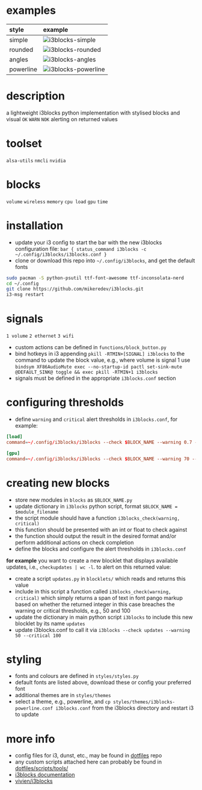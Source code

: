 # examples

| style | example |
|:------|:--------|
| simple | ![i3blocks-simple](https://github.com/mikeredev/i3blocks/assets/132297919/a2a04c39-b7a0-4a10-9994-44908535ea6e) |
| rounded | ![i3blocks-rounded](https://github.com/mikeredev/i3blocks/assets/132297919/e379d6ea-b767-4402-95d1-0bba1b08a5c0) |
| angles | ![i3blocks-angles](https://github.com/mikeredev/i3blocks/assets/132297919/e9de35f5-a6c5-4391-b79f-d344154ee315) |
| powerline | ![i3blocks-powerline](https://github.com/mikeredev/i3blocks/assets/132297919/38a18e92-6ce3-46f7-bc53-75a674739b3c) |


# description
a lightweight i3blocks python implementation with stylised blocks and visual `OK` `WARN` `NOK` alerting on returned values


# toolset
`alsa-utils` `nmcli` `nvidia` 


# blocks
`volume` `wireless` `memory` `cpu load` `gpu` `time` 


# installation
- update your i3 config to start the bar with the new i3blocks configuration file: `bar { status_command i3blocks -c ~/.config/i3blocks/i3blocks.conf }`
- clone or download this repo into `~/.config/i3blocks`, and get the default fonts
```bash
sudo pacman -S python-psutil ttf-font-awesome ttf-inconsolata-nerd
cd ~/.config
git clone https://github.com/mikeredev/i3blocks.git
i3-msg restart
```


# signals
`1 volume` `2 ethernet` `3 wifi`
- custom actions can be defined in `functions/block_button.py`
- bind hotkeys in i3 appending  `pkill -RTMIN+[SIGNAL] i3blocks` to the command to update the block value, e.g., where volume is signal 1 use `bindsym XF86AudioMute exec --no-startup-id pactl set-sink-mute @DEFAULT_SINK@ toggle && exec pkill -RTMIN+1 i3blocks`
- signals must be defined in the appropriate `i3blocks.conf` section


# configuring thresholds
- define `warning` and `critical` alert thresholds in `i3blocks.conf`, for example:

```conf
[load]
command=~/.config/i3blocks/i3blocks --check $BLOCK_NAME --warning 0.7 --critical 1.0

[gpu]
command=~/.config/i3blocks/i3blocks --check $BLOCK_NAME --warning 70 --critical 80
```


# creating new blocks
- store new modules in `blocks` as `$BLOCK_NAME.py`
- update dictionary in `i3blocks` python script, format `$BLOCK_NAME = $module_filename`
- the script module should have a function `i3blocks_check(warning, critical)`
- this function should be presented with an int or float to check against
- the function should output the result in the desired format and/or perform additional actions on check completion
- define the blocks and configure the alert thresholds in `i3blocks.conf`

**for example** you want to create a new blocklet that displays available updates, i.e., `checkupdates | wc -l`. to alert on this returned value:
- create a script `updates.py` in `blocklets/` which reads and returns this value
- include in this script a function called `i3blocks_check(warning, critical)` which simply returns a span of text in font pango markup based on whether the returned integer in this case breaches the warning or critical thresholds, e.g., 50 and 100
- update the dictionary in main python script `i3blocks` to include this new blocklet by its name `updates`
- update i3blocks.conf to call it via `i3blocks --check updates --warning 50 --critical 100`


# styling
- fonts and colours are defined in `styles/styles.py`
- default fonts are listed above, download these or config your preferred font
- additional themes are in `styles/themes`
- select a theme, e.g., powerline, and `cp styles/themes/i3blocks-powerline.conf i3blocks.conf` from the i3blocks directory and restart i3 to update


# more info
- config files for i3, dunst, etc., may be found in [dotfiles](https://github.com/mikeredev/dotfiles) repo
- any custom scripts attached here can probably be found in [dotfiles/scripts/tools/](https://github.com/mikeredev/dotfiles/tree/main/scripts/tools)
- [i3blocks documentation](https://vivien.github.io/i3blocks)
- [vivien/i3blocks](https://github.com/vivien/i3blocks)
